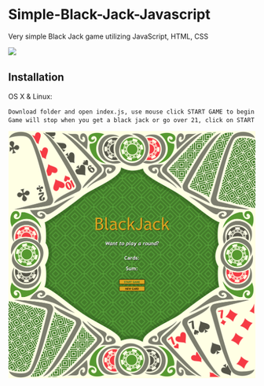 # Simple-Black-Jack-Javascript
Very simple Black Jack game utilizing JavaScript, HTML, CSS 


![](header.png)

## Installation

OS X & Linux:

```sh
Download folder and open index.js, use mouse click START GAME to begin and click on NEW CARD for new card.
Game will stop when you get a black jack or go over 21, click on START GAME for a new game.
```
![Example profile](./blackjackimage.png)
